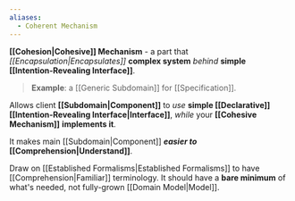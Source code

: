 ```yaml
---
aliases:
  - Coherent Mechanism
---
```

**[[Cohesion|Cohesive]] Mechanism** - a part that *[[Encapsulation|Encapsulates]]* **complex system** *behind* **simple [[Intention-Revealing Interface]]**.

> **Example**: a [[Generic Subdomain]] for [[Specification]].

Allows client **[[Subdomain|Component]]** to *use* **simple [[Declarative]] [[Intention-Revealing Interface|Interface]]**, 
*while* your **[[Cohesive Mechanism]]**  **implements it**.

It makes main [[Subdomain|Component]] ***easier to* [[Comprehension|Understand]]**.

Draw on [[Established Formalisms|Established Formalisms]] to have [[Comprehension|Familiar]] terminology.
It should have a **bare minimum** of what's needed, not fully-grown [[Domain Model|Model]].